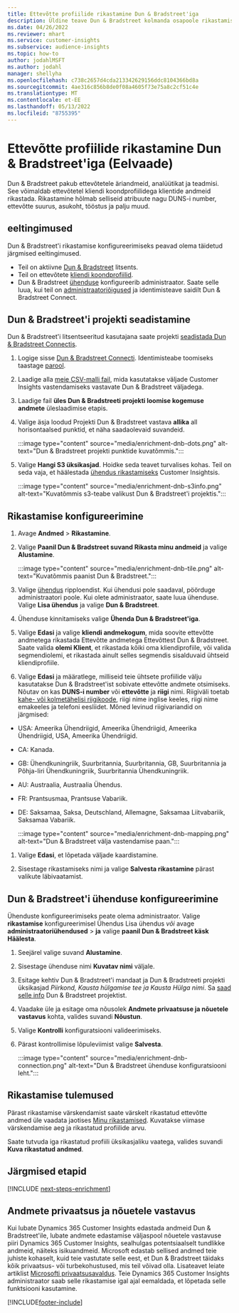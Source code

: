 ```yaml
---
title: Ettevõtte profiilide rikastamine Dun & Bradstreet'iga
description: Üldine teave Dun & Bradstreet kolmanda osapoole rikastamise kohta.
ms.date: 04/26/2022
ms.reviewer: mhart
ms.service: customer-insights
ms.subservice: audience-insights
ms.topic: how-to
author: jodahlMSFT
ms.author: jodahl
manager: shellyha
ms.openlocfilehash: c738c2657d4cda213342629156ddc8104366bd8a
ms.sourcegitcommit: 4ae316c856b8de0f08a4605f73e75a8c2cf51c4e
ms.translationtype: MT
ms.contentlocale: et-EE
ms.lasthandoff: 05/13/2022
ms.locfileid: "8755395"
---
```

# <a name="enrichment-of-company-profiles-with-dun--bradstreet-preview"></a>Ettevõtte profiilide rikastamine Dun & Bradstreet'iga (Eelvaade)

Dun & Bradstreet pakub ettevõtetele äriandmeid, analüütikat ja teadmisi. See võimaldab ettevõtetel kliendi koondprofiilidega klientide andmeid rikastada. Rikastamine hõlmab selliseid atribuute nagu DUNS-i number, ettevõtte suurus, asukoht, tööstus ja palju muud.

## <a name="prerequisites"></a>eeltingimused

Dun & Bradstreet'i rikastamise konfigureerimiseks peavad olema täidetud järgmised eeltingimused.

- Teil on aktiivne [Dun & Bradstreet](https://www.dnb.com/marketing/media/give-your-data-a-boost.html?source=microsoft_audience_insights) litsents.
- Teil on ettevõtete [kliendi koondprofiilid](customer-profiles.md).
- Dun & Bradstreet [ühenduse](connections.md) konfigureerib administraator. Saate selle luua, kui teil on [administraatoriõigused](permissions.md#admin) ja identimisteave saidilt Dun & Bradstreet Connect.

## <a name="setting-up-your-dun--bradstreet-project"></a>Dun & Bradstreet'i projekti seadistamine

Dun & Bradstreet'i litsentseeritud kasutajana saate projekti [seadistada Dun & Bradstreet Connectis](https://connect.dnb.com?lead_source=microsoft_audienceinsights).


1. Logige sisse [Dun & Bradstreet Connecti](https://connect.dnb.com?lead_source=microsoft_audienceinsights). Identimisteabe toomiseks taastage [parool](https://sso.dnb.com/signin/forgot-password?lead_source=microsoft_audienceinsights).

1. Laadige alla [meie CSV-malli fail](https://c360devenrichment.blob.core.windows.net/mapping/DnBCIdatamapping.csv), mida kasutatakse väljade Customer Insights vastendamiseks vastavate Dun & Bradstreet väljadega.

1. Laadige fail **üles Dun & Bradstreeti projekti loomise kogemuse andmete** üleslaadimise etapis.

1. Valige äsja loodud Projekti Dun & Bradstreet vastava **allika** all horisontaalsed punktid, et näha saadaolevaid suvandeid.

   :::image type="content" source="media/enrichment-dnb-dots.png" alt-text="Dun & Bradstreet projekti punktide kuvatõmmis.":::

1. Valige **Hangi S3 üksikasjad**. Hoidke seda teavet turvalises kohas. Teil on seda vaja, et häälestada [ühendus rikastamiseks](#configure-a-connection-for-dun--bradstreet) Customer Insightsis.

   :::image type="content" source="media/enrichment-dnb-s3info.png" alt-text="Kuvatõmmis s3-teabe valikust Dun & Bradstreet'i projektis.":::

## <a name="configure-the-enrichment"></a>Rikastamise konfigureerimine

1. Avage **Andmed** > **Rikastamine**.

1. Valige **Paanil Dun & Bradstreet suvand Rikasta minu andmeid** ja valige **Alustamine**.

   :::image type="content" source="media/enrichment-dnb-tile.png" alt-text="Kuvatõmmis paanist Dun & Bradstreet.":::

1. Valige [ühendus](connections.md) ripploendist. Kui ühendusi pole saadaval, pöörduge administraatori poole. Kui olete administraator, saate luua ühenduse. Valige **Lisa ühendus** ja valige **Dun & Bradstreet**.

1. Ühenduse kinnitamiseks valige **Ühenda Dun & Bradstreet'iga**.

1. Valige **Edasi** ja valige **kliendi andmekogum**, mida soovite ettevõtte andmetega rikastada Ettevõtte andmetega Ettevõttest Dun & Bradstreet. Saate valida **olemi Klient**, et rikastada kõiki oma kliendiprofiile, või valida segmendiolemi, et rikastada ainult selles segmendis sisalduvaid ühtseid kliendiprofiile.

1. Valige **Edasi** ja määratlege, milliseid teie ühtsete profiilide välju kasutatakse Dun & Bradstreet'ist sobivate ettevõtte andmete otsimiseks. Nõutav on kas **DUNS-i number** või **ettevõtte** ja **riigi** nimi. Riigiväli toetab [kahe- või kolmetähelisi riigikoode](https://www.iso.org/iso-3166-country-codes.html), riigi nime inglise keeles, riigi nime emakeeles ja telefoni eesliidet. Mõned levinud riigivariandid on järgmised:

- USA: Ameerika Ühendriigid, Ameerika Ühendriigid, Ameerika Ühendriigid, USA, Ameerika Ühendriigid.
- CA: Kanada.
- GB: Ühendkuningriik, Suurbritannia, Suurbritannia, GB, Suurbritannia ja Põhja-Iiri Ühendkuningriik, Suurbritannia Ühendkuningriik.
- AU: Austraalia, Austraalia Ühendus.
- FR: Prantsusmaa, Prantsuse Vabariik.
- DE: Saksamaa, Saksa, Deutschland, Allemagne, Saksamaa Liitvabariik, Saksamaa Vabariik.

   :::image type="content" source="media/enrichment-dnb-mapping.png" alt-text="Dun & Bradstreet välja vastendamise paan.":::

1. Valige **Edasi**, et lõpetada väljade kaardistamine.

1. Sisestage rikastamiseks nimi ja valige **Salvesta rikastamine** pärast valikute läbivaatamist.

## <a name="configure-a-connection-for-dun--bradstreet"></a>Dun & Bradstreet'i ühenduse konfigureerimine

Ühenduste konfigureerimiseks peate olema administraator. Valige **rikastamise** konfigureerimisel Ühendus Lisa ühendus *või* avage **administraatoriühendused** > **ja** valige **paanil Dun & Bradstreet käsk Häälesta**.

1. Seejärel valige suvand **Alustamine**.

1. Sisestage ühenduse nimi **Kuvatav nimi** väljale.

1. Esitage kehtiv Dun & Bradstreet'i mandaat ja Dun & Bradstreeti projekti üksikasjad *Piirkond, Kausta hülgamise tee ja Kausta Hülga nimi*. Sa [saad selle info](#setting-up-your-dun--bradstreet-project) Dun & Bradstreet projektist.

1. Vaadake üle ja esitage oma nõusolek **Andmete privaatsuse ja nõuetele vastavus** kohta, valides suvandi **Nõustun**.

1. Valige **Kontrolli** konfiguratsiooni valideerimiseks.

1. Pärast kontrollimise lõpuleviimist valige **Salvesta**.

   :::image type="content" source="media/enrichment-dnb-connection.png" alt-text="Dun & Bradstreet ühenduse konfiguratsiooni leht.":::

## <a name="enrichment-results"></a>Rikastamise tulemused

Pärast rikastamise värskendamist saate värskelt rikastatud ettevõtte andmed üle vaadata jaotises [Minu rikastamised](enrichment-hub.md). Kuvatakse viimase värskendamise aeg ja rikastatud profiilide arvu.

Saate tutvuda iga rikastatud profiili üksikasjaliku vaatega, valides suvandi **Kuva rikastatud andmed**.

## <a name="next-steps"></a>Järgmised etapid

[!INCLUDE [next-steps-enrichment](includes/next-steps-enrichment.md)]

## <a name="data-privacy-and-compliance"></a>Andmete privaatsus ja nõuetele vastavus

Kui lubate Dynamics 365 Customer Insights edastada andmeid Dun & Bradstreet'ile, lubate andmete edastamise väljaspool nõuetele vastavuse piiri Dynamics 365 Customer Insights, sealhulgas potentsiaalselt tundlikke andmeid, näiteks isikuandmeid. Microsoft edastab sellised andmed teie juhiste kohaselt, kuid teie vastutate selle eest, et Dun & Bradstreet täidaks kõik privaatsus- või turbekohustused, mis teil võivad olla. Lisateavet leiate artiklist [Microsofti privaatsusavaldus](https://go.microsoft.com/fwlink/?linkid=396732).
Teie Dynamics 365 Customer Insights administraator saab selle rikastamise igal ajal eemaldada, et lõpetada selle funktsiooni kasutamine.

[!INCLUDE[footer-include](includes/footer-banner.md)]
